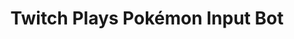 ---
layout: default
title: Twitch Plays Pokémon Input Bot
permalink: /projects/project_10/
tag: side
showcaseImage: proj_input.png
projectUrl: https://github.com/tommai78101/TwitchPlaysPokemon-Input-Generator
isCurrentProject: false
dateOfCreation: 2015/2/17
jsid: project010
---